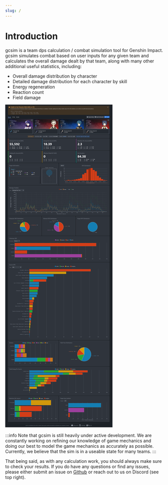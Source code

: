 ```yaml
---
slug: /
---
```


# Introduction

gcsim is a team dps calculation / combat simulation tool for Genshin Impact. 
gcsim simulates combat based on user inputs for any given team and calculates the overall damage dealt by that team, along with many other additional useful statistics, including:

- Overall damage distribution by character
- Detailed damage distribution for each character by skill
- Energy regeneration
- Reaction count
- Field damage

![](gcsim_v2.png)

:::info
Note that gcsim is still heavily under active development. 
We are constantly working on refining our knowledge of game mechanics and doing our best to model the game mechanics as accurately as possible. 
Currently, we believe that the sim is in a useable state for many teams.
:::

That being said, as with any calculation work, you should always make sure to check your results. 
If you do have any questions or find any issues, please either submit an issue on [Github](https://github.com/genshinsim/gcsim) or reach out to us on Discord (see top right).


